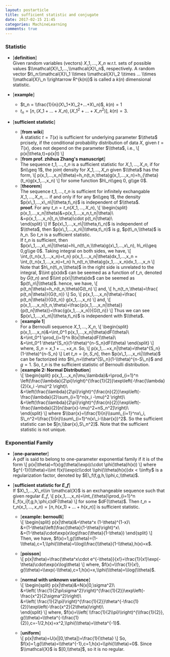 ```yaml
---
layout: postarticle
title: sufficient statistic and conjugate
date: 2017-02-15 21:45
categories: MachineLearning
comments: true
---
```


### Statistic ###
- [**definition**]  
    Given random variables (vectors) $X\_1,...,X\_n$ w.r.t. sets of possible values $\\mathcal{X}\_1,...,\\mathcal{X}\_n$, respectively. A random vector $t\_n:\\mathcal{X}\_1 \\times \\mathcal{X}\_2 \\times ... \\times \\mathcal{X}\_n \\rightarrow R^{k(n)}$ is called a $k(n)$ dimensional statistic.

- [**example**]  
    + $t_n = \\frac{1}{n}(X\_1+X\_2+...+X\_n)$, $k(n)=1$
    + $t_n = [n,(X\_1+...+X\_n),(X\_1^2+...+X\_n^2)]$, $k(n)=3$.
    
- [**sufficient statistic**]  
    - [**from wiki**]  
    A statistic $t=T(x)$ is sufficient for underlying parameter $\\theta$ prcisely, if the conditional probability distribution of data $X$, given $t=T(x)$, does not depend on the parameter $\\theta$, i.e.,
    \\[
        p(x|\\theta,t)=p(x|t)
    \\]
    - [**from prof. zhihua Zhang's manuscript**]  
    The sequence $t\_1,...,t\_n$ is a sufficient statistic for $X\_1,...,X\_n$, if for $n\\geq 1$, the joint density for $X\_1,...,X\_n$ given $\\theta$ has the form,
    \\[
        p(x\_1,...,x\_n\|\\theta)=h\_n(t\_n,\\theta)g(x\_1,...,x\_n)=h\_{\\theta}(t\_n)g(x\_1,...,x\_n)
    \\]
    for some function $h\_n\\geq 0, g\\ge 0$.  
    - [**theorem**]  
    The sequence $t\_1,...,t\_n$ is sufficient for infinitely exchangable $X\_1,...,X\_n,...$ if and only if for any $n\\geq 1$, the density $p(x\_1,...,x\_n\|\\theta,t\_n)$ is independent of $\\theta$.  
    **proof.** For any $t\_n=t\_n(X\_1,...,X\_n)$,
    \\[
    \\begin{split}
        p(x\_1,...,x\_n\|\\theta)&=p(x\_1,...,x\_n,t\_n\|\\theta)\\\
        &=p(x\_1,...,x\_n\|t\_n,\\theta)\\cdot p(t\_n\|\\theta)\\\
    \\end{split}
    \\]
    If $p(x\_1,...,x_n\|\\theta,t\_n)$ is independent of $\\theta$, then $p(x\_1,...,x_n\|\\theta,t\_n)$ is $g$, $p(t\_n,\\theta)$ is $h\_n$. So $t\_n$ is a sufficient statistic.  
    If $t\_n$ is sufficient, then $p(x\_1,...,x\_n\|\\theta)=h\_n(t\_n,\\theta)g(x\_1,...,x\_n), h\_n\\geq 0,g\\ge 0$. Taking integral on both sides, we have,
    \\[
    \\int\_{t\_n(x\_1,...,x\_n)=t\_n} p(x\_1,...,x\_n\|\\theta)dx\_1,...,x\_n = \\int\_{t\_n(x\_1,...,x\_n)=t\_n} h\_n(t\_n,\\theta)g(x\_1,...,x\_n)dx\_1,...,x\_n
    \\]
    Note that $h\_n(t\_n,\\theta)$ in the right side is unrelated to the integral, $\\int g(x)dx$ can be seemed as a function of $t\_n$, denoted by $G(t\_n)$ and $\\int p(x\|\\theta)dx$ can be seemed as $p(t\_n\|\\theta)$. hence, we have,
    \\[
        p(t\_n\|\\theta)=h\_n(t\_n,\\theta)G(t\_n)
    \\]
    and,
    \\[
        h\_n(t\_n,\\theta)=\\frac{ p(t\_n\|\\theta)}{G(t\_n)}
    \\]
    So,
    \\[
        p(x\_1,...,x\_n\|\\theta)=\\frac{ p(t\_n\|\\theta)}{G(t\_n)} g(x\_1,...,x\_n)
    \\]
    and,
    \\[
        p(x\_1,...,x\_n\|t\_n,\\theta)=\\frac{p(x\_1,...,x\_n\|\\theta)}{p(t\_n\|\\theta)}=\\frac{g(x\_1,...,x\_n)}{G(t\_n)}
    \\]
    Thus we can see $p(x\_1,...,x\_n\|\\theta,t\_n)$ is independent with $\\theta$.
    - [**example 1**]  
    For a Bernoulli sequence $X\_1,...,X\_n$,
    \\[
    \\begin{split}
    p(x\_1,...,x\_n)&=\\int\_0^1 p(x\_1,...,x\_n\|\\theta)dF(\\theta)\\\
    &=\\int\_0^1 \\prod\_{i=1}^n B(x\|\\theta)dF(\\theta)\\\
    &=\\int\_0^1 \\theta^{S\_n}(1-\\theta)^{n-S\_n}dF(\\theta)
    \\end{split}
    \\]
    where, $S\_n=x\_1+...,+x\_n$. So,
    \\[
        p(x\_1,...+x\_n\|\\theta)=\\theta^{S\_n}(1-\\theta)^{n-S\_n}
    \\]
    Let $t\_n=[n,S\_n]$, then $p(x\_1,...,x_n\|\\theta)$ can be factorized into $h\_n=\\theta^{S\_n}(1-\\theta)^{n-S\_n}$ and $g=1$. So, $t\_n$ is the sufficient statistic of Bernoulli distribution.
    - [**example 2: Normal Distribution**]  
    \\[
    \\begin{split}
        p(x\_1,...,x\_n\|\\mu,\\lambda)&=\\prod\_{i=1}^n \\left(\\frac{\\lambda}{2\\pi}\\right)^{\\frac{1}{2}}\\exp\\left(-\\frac{\\lambda}{2}(x\_i -\\mu)^2 \\right)\\\
        &=\\left(\\frac{\\lambda}{2\\pi}\\right)^{\\frac{n}{2}}\\exp\\left(-\\frac{\\lambda}{2}\\sum\_{i=1}^n(x\_i -\\mu)^2 \\right)\\\
        &=\\left(\\frac{\\lambda}{2\\pi}\\right)^{\\frac{n}{2}}\\exp\\left(-\\frac{\\lambda}{2}[n(\\bar{x}-\\mu)^2+nS\_n^2]\\right)\\\
    \\end{split}
    \\]
    where $\\bar{x}=\\frac{1}{n}\\sum\_{i=1}^nx\_i, S\_n^2=\\frac{1}{n}\\sum\_{i=1}^n(x\_i-\\bar{x})^2$. So the sufficient statistic can be $[n,\\bar{x},S\_n^2]$. Note that the sufficient statistic is not unique.  


 

### Exponential Family ###
- [**one-parameter**]  
    A pdf is said to belong to one-parameter exponential family if it is of the form 
    \\[
        p(x\|\\theta)=f(x)g(\\theta)\\exp(c\\cdot \\phi(\\theta)h(x))
    \\]
    where $g^{-1}(\\theta)=\\int f(x)\\exp(c\\cdot \\phi(\\theta)h(x))dx < \\infty$ is a regularization factor, denoted by $E\_f(f,g,h,\\phi,c,\\theta)$.

- [**sufficient statistic for $E\_f$**]  
    If $X\_1,...,X\_n\\in \\mathcal{X}$ is an exchangeable sequence such that given regular $E\_f$,
    \\[
        p(x\_1,...,x_n)=\\int\_{\\theta}\\prod\_{i=1}^n E\_f(x\_i\|f,g,h,\\phi,c)dF(\\theta)
    \\]
    for some $dF(\\theta)$. Then $t\_n=t\_n(x\_1,...,x\_n)=[n,h(x\_1)+...+h(x\_n)]$ is sufficient statistic.
    - [**example: bernoulli**]  
    \\[
    \\begin{split}
    p(x\|\\theta)&=\\theta^x (1-\\theta)^{1-x}\\\
    &=(1-\\theta)\\left(\\frac{\\theta}{1-\\theta}\\right)^x\\\
    &=(1-\\theta)\\cdot\\exp(x\\log\\frac{\\theta}{1-\\theta})
    \\end{split}
    \\]
    Then, we have, $f(x)=1,g(\\theta)=(1-\\theta),c=1,\\phi(\\theta)=\\log\\frac{\\theta}{1-\\theta},h(x)=x$. 

    - [**poisson**]  
    \\[
        p(x\|\\theta)=\\frac{\\theta^x\\cdot e^{-\\theta}}{x!}=\\frac{1}{x!}\\exp(-\\theta)\\cdot\\exp(x\\log\\theta)
    \\]
    where, $f(x)=\\frac{1}{x!}, g(\\theta)=\\exp(-\\theta),c=1,h(x)=x,\\phi(\\theta)=\\log(\\theta)$.

    - [**normal with unknown variance**]  
    \\[
    \\begin{split}
        p(x\|\\theta)&=N(x\|0,\\sigma^2)\\\
        &=\\left( \\frac{1}{2\\pi\\sigma^2}\\right)^{\\frac{1}{2}}\\exp\\left(-\\frac{x^2}{2\\sigma^2}\\right)\\\
        &=\\left( \\frac{1}{2\\pi}\\right)^{\\frac{1}{2}}\\theta^{-\\frac{1}{2}}\\exp\\left(-\\frac{x^2}{2\\theta}\\right)\\\
    \\end{split}
    \\]
    where, $f(x)=\\left( \\frac{1}{2\\pi}\\right)^{\\frac{1}{2}}, g(\\theta)=\\theta^{-\\frac{1}{2}},c=-1/2,h(x)=x^2,\\phi(\\theta)=\\theta^{-1}$.
    - [**uniform**]  
    \\[
        p(x\|\\theta)=U(x\|[0,\\theta])=\\frac{1}{\\theta}
    \\]
    So, $f(x)=1,g(\\theta)=\\theta^{-1},c=1,h(x)=\\phi(\\theta)=0$. Since $\\mathcal{X}$ is $[0,\\theta]$, so it is no regular.